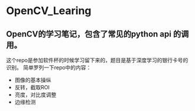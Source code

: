 # OpenCV_Learing
## OpenCV的学习笔记，包含了常见的python api 的调用。
这个repo是参加软件杯的时候学习留下来的，题目是基于深度学习的银行卡号的识别。
简单罗列一下repo中的内容：
* 图像的基本操纵
* 反转，截取ROI
* 亮度，对比度调整
* 边缘检测
